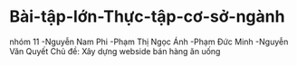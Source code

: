 # Bài-tập-lớn-Thực-tập-cơ-sở-ngành
nhóm 11
-Nguyễn Nam Phi
-Phạm Thị Ngọc Ánh
-Phạm Đức Minh
-Nguyễn Văn Quyết
Chủ đề: Xây dựng webside bán hàng ăn uống
